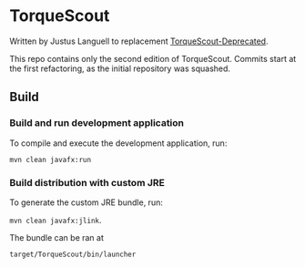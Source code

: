 <!-- Copyright (C) 2021-2022 TexasTorque - All Rights Reserved.

This file is part of TorqueScout which is proprietary software.
TorqueScout is not available for modification or distribution without express consent from TexasTorque.
See file ./license.txt or go write <jus@gtsbr.org> for full license details. -->

# TorqueScout

Written by Justus Languell to replacement [TorqueScout-Deprecated](https://github.com/TexasTorque/TorqueScout-Deprecated).

This repo contains only the second edition of TorqueScout. Commits start at the first refactoring, as the initial repository was squashed.

## Build

### Build and run development application

To compile and execute the development application, run:

`mvn clean javafx:run`

### Build distribution with custom JRE

To generate the custom JRE bundle, run:

`mvn clean javafx:jlink`.

The bundle can be ran at

`target/TorqueScout/bin/launcher`
